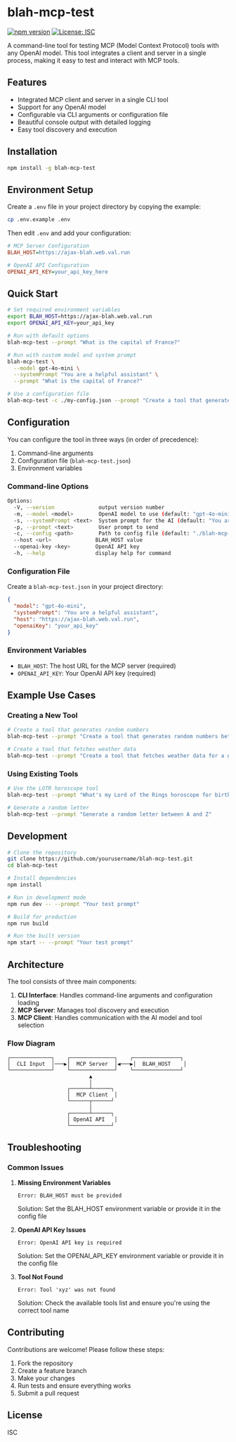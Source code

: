 # blah-mcp-test

[![npm version](https://badge.fury.io/js/blah-mcp-test.svg)](https://www.npmjs.com/package/blah-mcp-test)
[![License: ISC](https://img.shields.io/badge/License-ISC-blue.svg)](https://opensource.org/licenses/ISC)

A command-line tool for testing MCP (Model Context Protocol) tools with any OpenAI model. This tool integrates a client and server in a single process, making it easy to test and interact with MCP tools.

## Features

- Integrated MCP client and server in a single CLI tool
- Support for any OpenAI model
- Configurable via CLI arguments or configuration file
- Beautiful console output with detailed logging
- Easy tool discovery and execution

## Installation

```bash
npm install -g blah-mcp-test
```

## Environment Setup

Create a `.env` file in your project directory by copying the example:

```bash
cp .env.example .env
```

Then edit `.env` and add your configuration:

```ini
# MCP Server Configuration
BLAH_HOST=https://ajax-blah.web.val.run

# OpenAI API Configuration
OPENAI_API_KEY=your_api_key_here
```

## Quick Start

```bash
# Set required environment variables
export BLAH_HOST=https://ajax-blah.web.val.run
export OPENAI_API_KEY=your_api_key

# Run with default options
blah-mcp-test --prompt "What is the capital of France?"

# Run with custom model and system prompt
blah-mcp-test \
  --model gpt-4o-mini \
  --systemPrompt "You are a helpful assistant" \
  --prompt "What is the capital of France?"

# Use a configuration file
blah-mcp-test -c ./my-config.json --prompt "Create a tool that generates random numbers"
```

## Configuration

You can configure the tool in three ways (in order of precedence):

1. Command-line arguments
2. Configuration file (`blah-mcp-test.json`)
3. Environment variables

### Command-line Options

```bash
Options:
  -V, --version              output version number
  -m, --model <model>        OpenAI model to use (default: "gpt-4o-mini")
  -s, --systemPrompt <text>  System prompt for the AI (default: "You are a helpful assistant")
  -p, --prompt <text>        User prompt to send
  -c, --config <path>        Path to config file (default: "./blah-mcp-test.json")
  --host <url>              BLAH_HOST value
  --openai-key <key>        OpenAI API key
  -h, --help                display help for command
```

### Configuration File

Create a `blah-mcp-test.json` in your project directory:

```json
{
  "model": "gpt-4o-mini",
  "systemPrompt": "You are a helpful assistant",
  "host": "https://ajax-blah.web.val.run",
  "openaiKey": "your_api_key"
}
```

### Environment Variables

- `BLAH_HOST`: The host URL for the MCP server (required)
- `OPENAI_API_KEY`: Your OpenAI API key (required)

## Example Use Cases

### Creating a New Tool

```bash
# Create a tool that generates random numbers
blah-mcp-test --prompt "Create a tool that generates random numbers between a min and max value"

# Create a tool that fetches weather data
blah-mcp-test --prompt "Create a tool that fetches weather data for a given city"
```

### Using Existing Tools

```bash
# Use the LOTR horoscope tool
blah-mcp-test --prompt "What's my Lord of the Rings horoscope for birthdate 03-14?"

# Generate a random letter
blah-mcp-test --prompt "Generate a random letter between A and Z"
```

## Development

```bash
# Clone the repository
git clone https://github.com/yourusername/blah-mcp-test.git
cd blah-mcp-test

# Install dependencies
npm install

# Run in development mode
npm run dev -- --prompt "Your test prompt"

# Build for production
npm run build

# Run the built version
npm start -- --prompt "Your test prompt"
```

## Architecture

The tool consists of three main components:

1. **CLI Interface**: Handles command-line arguments and configuration loading
2. **MCP Server**: Manages tool discovery and execution
3. **MCP Client**: Handles communication with the AI model and tool selection

### Flow Diagram

```
┌─────────────┐    ┌──────────────┐    ┌───────────────┐
│  CLI Input  │───▶│  MCP Server  │◀───▶│  BLAH_HOST    │
└─────────────┘    └──────────────┘    └───────────────┘
                          ▲
                          │
                   ┌──────┴──────┐
                   │  MCP Client  │
                   └──────┬──────┘
                          │
                   ┌──────┴──────┐
                   │ OpenAI API   │
                   └─────────────┘
```

## Troubleshooting

### Common Issues

1. **Missing Environment Variables**
   ```
   Error: BLAH_HOST must be provided
   ```
   Solution: Set the BLAH_HOST environment variable or provide it in the config file

2. **OpenAI API Key Issues**
   ```
   Error: OpenAI API key is required
   ```
   Solution: Set the OPENAI_API_KEY environment variable or provide it in the config file

3. **Tool Not Found**
   ```
   Error: Tool 'xyz' was not found
   ```
   Solution: Check the available tools list and ensure you're using the correct tool name

## Contributing

Contributions are welcome! Please follow these steps:

1. Fork the repository
2. Create a feature branch
3. Make your changes
4. Run tests and ensure everything works
5. Submit a pull request

## License

ISC

